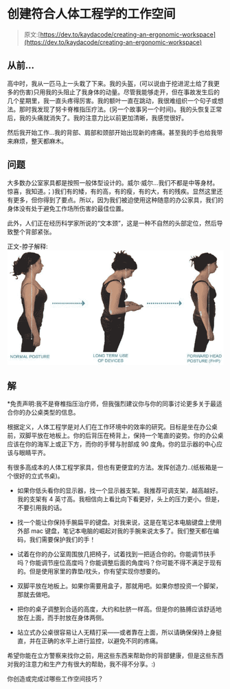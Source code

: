 # 创建符合人体工程学的工作空间

> 原文:[https://dev.to/kaydacode/creating-an-ergonomic-workspace](https://dev.to/kaydacode/creating-an-ergonomic-workspace)

## 从前...

高中时，我从一匹马上一头栽了下来。我的头盔，(可以说由于挖进泥土给了我更多的伤害)只用我的头阻止了我身体的动量。尽管我能够走开，但在事故发生后的几个星期里，我一直头疼得厉害。我的额叶一直在跳动，我很难组织一个句子或想法。那时我发现了努卡脊椎指压疗法。(另一个故事另一个时间)。我的头恢复正常后，我的头痛就消失了。我的注意力比以前更加清晰，我感觉很好。

然后我开始工作...我的背部、肩部和颈部开始出现新的疼痛。甚至我的手也给我带来麻烦，整天都麻木。

## 问题

大多数办公室家具都是按照一般体型设计的。威尔·威尔...我们不都是中等身材。惊喜，我知道。；)我们有的矮，有的高，有的瘦，有的大，有的残疾。显然这里还有更多，但你得到了要点。所以，因为我们被迫使用这种随意的办公家具，我们的身体没有处于避免工作场所伤害的最佳位置。

此外，人们正在经历科学家所说的“文本颈”，这是一种不自然的头部定位，然后导致整个背部紧张。

正文-脖子解释:
[![](img/4d70ea4d28529463f4c1df75b811e68f.png)](https://res.cloudinary.com/practicaldev/image/fetch/s--lUwuWI2G--/c_limit%2Cf_auto%2Cfl_progressive%2Cq_auto%2Cw_880/https://pettibonsystem.com/sites/default/files/Text%2520neck%2520and%2520antalgic%2520posture.jpg)

## 解

*免责声明:我不是脊椎指压治疗师，但我强烈建议你与你的同事讨论更多关于最适合你的办公桌类型的信息。

根据定义，人体工程学是对人们在工作环境中的效率的研究。目标是坐在办公桌前，双脚平放在地板上。你的后背压在椅背上，保持一个笔直的姿势。你的办公桌应该在你的海军上或正下方，而你的手臂与肘部成 90 度角。你的显示器的中心应该与眼睛平齐。

有很多高成本的人体工程学家具，但也有更便宜的方法。发挥创造力..(纸板箱是一个很好的立式书桌)。

*   如果你低头看你的显示器，找一个显示器支架。我推荐可调支架，越高越好。我的支架有 4 英寸高。我相信向上看比向下看更好，头上的压力更小。但是，不要引用我的话。

*   找一个能让你保持手腕扁平的键盘。对我来说，这是在笔记本电脑键盘上使用外部 mac 键盘，笔记本电脑的崛起对我的手腕来说太多了。我们整天都在编码，我们需要保护我们的手！

*   试着在你的办公室周围放几把椅子，试着找到一把适合你的。你能调节扶手吗？你能调节座位高度吗？你能调整后面的角度吗？你可能不得不满足于现有的。但是使用家里的靠垫/枕头，你有望实现你想要的。

*   双脚平放在地板上。如果你需要用盒子，那就用吧。如果你想投资一个脚架，那就去做吧。

*   把你的桌子调整到合适的高度，大约和肚脐一样高。但是你的胳膊应该舒适地放在上面，而手肘放在身体两侧。

*   站立式办公桌很容易让人无精打采——或者靠在上面，所以请确保保持上身挺直，并在正确的水平上进行监控，以避免不同的疼痛。

希望你能在立方警察来找你之前，用这些东西来帮助你的背部健康，但是这些东西对我的注意力和生产力有很大的帮助，我不得不分享。:)

你创造或完成过哪些工作空间技巧？